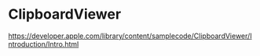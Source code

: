 # ClipboardViewer
https://developer.apple.com/library/content/samplecode/ClipboardViewer/Introduction/Intro.html
